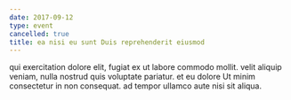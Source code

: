 ```yaml
---
date: 2017-09-12
type: event
cancelled: true
title: ea nisi eu sunt Duis reprehenderit eiusmod
---
```

qui exercitation dolore elit, fugiat ex ut labore commodo mollit. velit aliquip veniam, nulla nostrud quis voluptate pariatur. et eu dolore Ut minim consectetur in non consequat. ad tempor ullamco aute nisi sit aliqua.